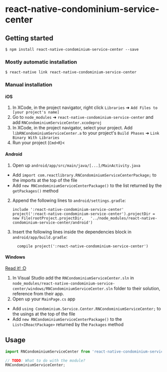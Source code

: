 
# react-native-condominium-service-center

## Getting started

`$ npm install react-native-condominium-service-center --save`

### Mostly automatic installation

`$ react-native link react-native-condominium-service-center`

### Manual installation


#### iOS

1. In XCode, in the project navigator, right click `Libraries` ➜ `Add Files to [your project's name]`
2. Go to `node_modules` ➜ `react-native-condominium-service-center` and add `RNCondominiumServiceCenter.xcodeproj`
3. In XCode, in the project navigator, select your project. Add `libRNCondominiumServiceCenter.a` to your project's `Build Phases` ➜ `Link Binary With Libraries`
4. Run your project (`Cmd+R`)<

#### Android

1. Open up `android/app/src/main/java/[...]/MainActivity.java`
  - Add `import com.reactlibrary.RNCondominiumServiceCenterPackage;` to the imports at the top of the file
  - Add `new RNCondominiumServiceCenterPackage()` to the list returned by the `getPackages()` method
2. Append the following lines to `android/settings.gradle`:
  	```
  	include ':react-native-condominium-service-center'
  	project(':react-native-condominium-service-center').projectDir = new File(rootProject.projectDir, 	'../node_modules/react-native-condominium-service-center/android')
  	```
3. Insert the following lines inside the dependencies block in `android/app/build.gradle`:
  	```
      compile project(':react-native-condominium-service-center')
  	```

#### Windows
[Read it! :D](https://github.com/ReactWindows/react-native)

1. In Visual Studio add the `RNCondominiumServiceCenter.sln` in `node_modules/react-native-condominium-service-center/windows/RNCondominiumServiceCenter.sln` folder to their solution, reference from their app.
2. Open up your `MainPage.cs` app
  - Add `using Condominium.Service.Center.RNCondominiumServiceCenter;` to the usings at the top of the file
  - Add `new RNCondominiumServiceCenterPackage()` to the `List<IReactPackage>` returned by the `Packages` method


## Usage
```javascript
import RNCondominiumServiceCenter from 'react-native-condominium-service-center';

// TODO: What to do with the module?
RNCondominiumServiceCenter;
```
  